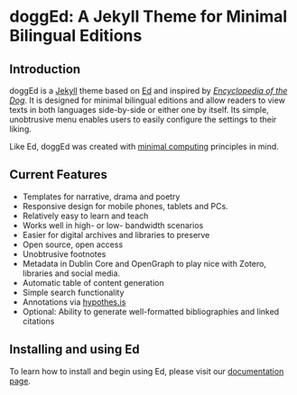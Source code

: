 # doggEd: A Jekyll Theme for Minimal Bilingual Editions

<!--
![Sample Ed screenshot](https://github.com/minicomp/ed/blob/master/assets/screenshot-home.png)
-->

## Introduction

doggEd is a [Jekyll](https://jekyllrb.com/) theme based on [Ed](http://minicomp.github.io/ed) 
and inspired by [*Encyclopedia of the Dog*](encyclopediaofthedog.com). It is designed for minimal bilingual editions and allow readers to view texts in both languages side-by-side or either one by itself. Its simple, unobtrusive menu enables users to easily configure the settings to their liking.

Like Ed, doggEd was created with [minimal computing](http://go-dh.github.io/mincomp/) 
principles in mind.


## Current Features

- Templates for narrative, drama and poetry
- Responsive design for mobile phones, tablets and PCs.
- Relatively easy to learn and teach
- Works well in high- or low- bandwidth scenarios
- Easier for digital archives and libraries to preserve
- Open source, open access
- Unobtrusive footnotes
- Metadata in Dublin Core and OpenGraph to play nice with Zotero, libraries and social media.
- Automatic table of content generation
- Simple search functionality
- Annotations via [hypothes.is](https://hypothes.is/)
- Optional: Ability to generate well-formatted bibliographies and linked citations


## Installing and using Ed

To learn how to install and begin using Ed, please visit our
[documentation page](http://minicomp.github.io/ed/documentation).
